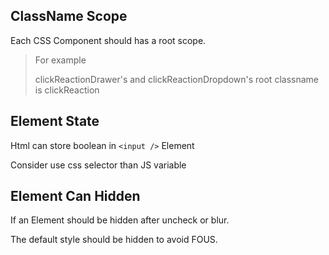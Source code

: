 ## ClassName Scope

Each CSS Component should has a root scope.

> For example
>
> clickReactionDrawer's and clickReactionDropdown's root classname is clickReaction

## Element State

Html can store boolean in `<input />` Element

Consider use css selector than JS variable

## Element Can Hidden

If an Element should be hidden after uncheck or blur.

The default style should be hidden to avoid FOUS.
